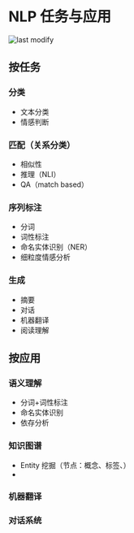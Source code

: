NLP 任务与应用
===
<!--START_SECTION:badge-->

![last modify](https://img.shields.io/static/v1?label=last%20modify&message=2022-10-13%2001%3A56%3A19&color=yellowgreen&style=flat-square)

<!--END_SECTION:badge-->

## 按任务

### 分类
- 文本分类
- 情感判断

### 匹配（关系分类）
- 相似性
- 推理（NLI）
- QA（match based）

### 序列标注
- 分词
- 词性标注
- 命名实体识别（NER）
- 细粒度情感分析

### 生成
- 摘要
- 对话
- 机器翻译
- 阅读理解


## 按应用

### 语义理解
- 分词+词性标注
- 命名实体识别
- 依存分析

### 知识图谱
- Entity 挖掘（节点：概念、标签、）
- 

### 机器翻译

### 对话系统
